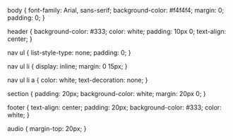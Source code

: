 body {
    font-family: Arial, sans-serif;
    background-color: #f4f4f4;
    margin: 0;
    padding: 0;
}

header {
    background-color: #333;
    color: white;
    padding: 10px 0;
    text-align: center;
}

nav ul {
    list-style-type: none;
    padding: 0;
}

nav ul li {
    display: inline;
    margin: 0 15px;
}

nav ul li a {
    color: white;
    text-decoration: none;
}

section {
    padding: 20px;
    background-color: white;
    margin: 20px 0;
}

footer {
    text-align: center;
    padding: 20px;
    background-color: #333;
    color: white;
}

audio {
    margin-top: 20px;
}

